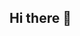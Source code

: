 ## Hi there 👋

<!--
**AnuradhaCNC/AnuradhaCNC** is a ✨ _special_ ✨ repository because its `README.md` (this file) appears on your GitHub profile.

Here are some ideas to get you started:

- 🔭 I’m currently working on AWS DevOps.
- 🌱 I’m currently learning Infrastructure as Code
- 👯 I’m looking to collaborate on AWS projects and data engineering projects
- 🤔 I’m looking for help with IaC
- 💬 Ask me about Data Engineering, ETL, AWS
- 📫 How to reach me: 
- 😄 Pronouns: She / Her
- ⚡ Fun fact: I have 3 cats and a few dogs
-->
